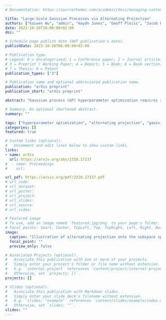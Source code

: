 ```yaml
---
# Documentation: https://sourcethemes.com/academic/docs/managing-content/

title: "Large-Scale Gaussian Processes via Alternating Projection"
authors: ["Kaiwen Wu", "admin", "Haydn Jones", "Geoff Pleiss", "Jacob R. Gardner"]
date: 2023-10-26T10:00:00+02:00
doi: ""

# Schedule page publish date (NOT publication's date).
publishDate: 2023-10-26T06:00:00+02:00

# Publication type.
# Legend: 0 = Uncategorized; 1 = Conference paper; 2 = Journal article;
# 3 = Preprint / Working Paper; 4 = Report; 5 = Book; 6 = Book section;
# 7 = Thesis; 8 = Patent
publication_types: ["3"]

# Publication name and optional abbreviated publication name.
publication: "arXiv preprint"
publication_short: "arXiv preprint"

abstract: "Gaussian process (GP) hyperparameter optimization requires repeatedly solving linear systems with $n \times n$ kernel matrices. To address the prohibitive $\mathcal{O}(n^3)$ time complexity, recent work has employed fast iterative numerical methods, like conjugate gradients (CG). However, as datasets increase in magnitude, the corresponding kernel matrices become increasingly ill-conditioned and still require $\mathcal{O}(n^2)$ space without partitioning. Thus, while CG increases the size of datasets GPs can be trained on, modern datasets reach scales beyond its applicability. In this work, we propose an iterative method which only accesses subblocks of the kernel matrix, effectively enabling \emph{mini-batching}. Our algorithm, based on alternating projection, has $\mathcal{O}(n)$ per-iteration time and space complexity, solving many of the practical challenges of scaling GPs to very large datasets. Theoretically, we prove our method enjoys linear convergence and empirically we demonstrate its robustness to ill-conditioning. On large-scale benchmark datasets up to four million datapoints our approach accelerates training by a factor of 2$\times$ to 27$\times$ compared to CG."

# Summary. An optional shortened abstract.
summary: ""

tags: ["hyperparameter optimization", "alternating projection", "gaussian processes"]
categories: []
featured: true

# Custom links (optional).
#   Uncomment and edit lines below to show custom links.
links:
- name: arXiv
  url: https://arxiv.org/abs/2310.17137
#  - name: Proceedings
#    url:

url_pdf: https://arxiv.org/pdf/2310.17137.pdf
# url_code: 
# url_dataset:
# url_poster:
# url_project:
# url_slides: 
# url_source:
# url_video: 

# Featured image
# To use, add an image named `featured.jpg/png` to your page's folder.
# Focal points: Smart, Center, TopLeft, Top, TopRight, Left, Right, BottomLeft, Bottom, BottomRight.
image:
  caption: "Illustration of alternating projection onto the subspace spanned by the kernel functions centered at the first two datapoints."
  focal_point: ""
  preview_only: false

# Associated Projects (optional).
#   Associate this publication with one or more of your projects.
#   Simply enter your project's folder or file name without extension.
#   E.g. `internal-project` references `content/project/internal-project/index.md`.
#   Otherwise, set `projects: []`.
projects: []

# Slides (optional).
#   Associate this publication with Markdown slides.
#   Simply enter your slide deck's filename without extension.
#   E.g. `slides: "example"` references `content/slides/example/index.md`.
#   Otherwise, set `slides: ""`.
slides: ""
---
```

